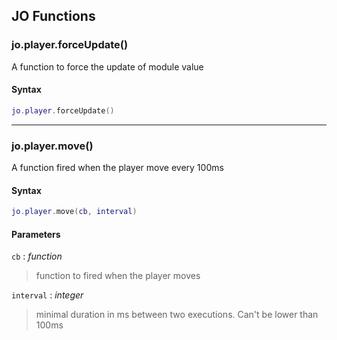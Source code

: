 
## JO Functions

### jo.player.forceUpdate()

<!-- @include: ./slots/headers.md#client|jo.player.forceUpdate -->

A function to force the update of module value <br>

<!-- @include: ./slots/descriptions.md#client|jo.player.forceUpdate -->

#### Syntax

```lua
jo.player.forceUpdate()
```

<!-- @include: ./slots/examples.md#client|jo.player.forceUpdate -->

<!-- @include: ./slots/footers.md#client|jo.player.forceUpdate -->

---

### jo.player.move()

<!-- @include: ./slots/headers.md#client|jo.player.move -->

A function fired when the player move every 100ms <br>

<!-- @include: ./slots/descriptions.md#client|jo.player.move -->

#### Syntax

```lua
jo.player.move(cb, interval)
```

#### Parameters

`cb` : _function_
> function to fired when the player moves
>

`interval` : _integer_ <BadgeOptional />
> minimal duration in ms between two executions. Can't be lower than 100ms
>

<!-- @include: ./slots/examples.md#client|jo.player.move -->

<!-- @include: ./slots/footers.md#client|jo.player.move -->

